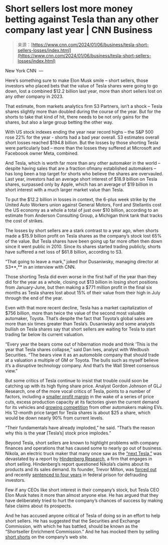<!--yml
category: 未分类
date: 2024-05-27 14:32:58
-->

# Short sellers lost more money betting against Tesla than any other company last year | CNN Business

> 来源：[https://www.cnn.com/2024/01/06/business/tesla-short-sellers-losses/index.html](https://www.cnn.com/2024/01/06/business/tesla-short-sellers-losses/index.html)

New York CNN  — 

Here’s something sure to make Elon Musk smile – short sellers, those investors who placed bets that the value of Tesla shares were going to go down, lost a combined $12.2 billion last year, more than short sellers lost on any other company in 2023.

That estimate, from markets analytics firm S3 Partners, isn’t a shock – Tesla shares slightly more than doubled during the course of the year. But for the shorts to take that kind of hit, there needs to be not only gains for the shares, but also a large group betting the other way.

With US stock indexes ending the year near record highs – the S&P 500 rose 22% for the year - shorts had a bad year overall. S3 estimates overall short losses reached $194.8 billion. But the losses by those shorting Tesla were particularly bad – more than the losses they suffered at Microsoft and Faceboook owner Meta, combined.

And Tesla, which is worth far more than any other automaker in the world – despite having sales that are a fraction ofmany established automakers – has long been a top target for shorts who believe the shares are overvauled. Last year, investors had an average short interest of $18.9 billion on Tesla shares, surpassed only by Apple, which has an average of $19 billion in short interest with a much larger market value than Tesla.

To put the $12.2 billion in losses in context, the 6-plus week strike by the United Auto Workers union against General Motors, Ford and Stellantis cost the US economy as a whole a total of just over $10 billion, according to an estimate from Anderson Consulting Group, a Michigan think tank that tracks the cost of strikes.

The losses by short sellers are a stark contrast to a year ago, when shorts made a $15.9 billion profit on Tesla shares as the company’s stock lost 65% of the value. But Tesla shares have been going up far more often then down since it went public in 2010\. Since its shares started trading publicly, shorts have suffered a net loss of $61.8 billion, according to S3.

“That going to leave a mark,” joked Ihor Dusaniwsky, managing director at S3**,** in an interview with CNN.

Those shorting Tesla did even worse in the first half of the year than they did for the year as a whole, closing out $13 billion in losing short positions from January-June, but then making a $771 million profit in the final six months as Tesla shares lost about 15% of their value from their high in July through the end of the year.

Even with that more recent decline, Tesla has a market capitalization of $756 billion, more than twice the value of the second most valuable automaker, Toyota. That’s despite the fact that Toyota’s global sales are more than six times greater than Tesla’s. Dusaniwsky and some analysts bullish on Tesla shares say that short sellers are waiting for Tesla to start trading far below its current valuation.

“Every year the bears come out of hibernation mode and think ‘This is the year that Tesla shares collapse,” said Dan Ives, analyst with Wedbush Securities. “The bears view it as an automobile company that should trade at a valuation a multiple of GM or Toyota. The bulls such as myself believe it’s a disruptive technology company. And that’s the Wall Street consensus view.”

But some critics of Tesla continue to insist that trouble could soon be catching up with its high flying share price. Analyst Gordon Johnson of GLJ Research, one of the more vocal critics of Tesla, points to a number of factors, including a [smaller profit margin](https://www.cnn.com/2023/04/19/business/tesla-earnings/index.html) in the wake of a series of price cuts, excess production capacity at its factories given the current demand for its vehicles and [growing competition](https://www.cnn.com/2024/01/02/cars/china-byd-ev-sales-increase-tesla-intl-hnk/index.html) from other automakers making EVs. His 12-month price target for Tesla shares is about $25 a share, which would be down nearly 90% from current levels.

“Their fundamentals have already imploded,” he said. “That’s the reason why this is the yea**r** [Tesla’s] stock price implodes.”

Beyond Tesla, short sellers are known to highlight problems with company finances and operations that has caused some to nearly go out of business. Nikola, an electric truck maker that many once saw as the [“next Tesla,”](https://www.cnn.com/2020/06/09/investing/nikola-hydrogen-electric-truck-stock/index.html) was devastated by a report by [Hindenberg Research](https://www.cnn.com/2020/09/11/business/nikola-motor-stock-hindenburg-short-seller-allegations/index.html), a firm that engages in short selling. Hindenberg’s report questioned Nikola’s claims about its products and its sales demand. Its founder, Trevor Milton, was [forced out](https://www.cnn.com/2020/09/21/investing/nikola-trevor-milton/index.html) and recently [sentenced to four years](https://www.cnn.com/2023/12/18/business/trevor-milton-nikola-sentenced/index.html) in federal prison for defrauding investors.

Few if any CEOs like short interest in their company’s stock, but Tesla CEO Elon Musk hates it more than almost anyone else. He has argued that they have deliberately tried to hurt the company’s chances of success by making false claims about its prospects.

And he has accused anyone critical of Tesla of doing so in an effort to help short sellers. He has suggested that the Securities and Exchange Commission, with which he has battled, should be known as the “Shortseller Enrichment Commission.” And he has mocked them by selling [short shorts](https://www.cnn.com/2020/07/06/business/tesla-short-shorts/index.html) on the company’s web site.